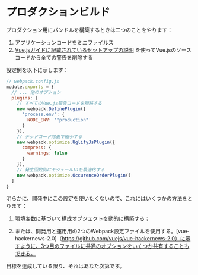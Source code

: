 # プロダクションビルド

プロダクション用にバンドルを構築するときは二つのことをやります：

1. アプリケーションコードをミニファイルス
2. [Vue.jsガイドに記載されているセットアップの説明](https://vuejs.org/guide/deployment.html) を使ってVue.jsのソースコードから全ての警告を削除する

設定例を以下に示します：

``` js
// webpack.config.js
module.exports = {
  // ... 他のオプション
  plugins: [
    // すべてのVue.js警告コードを短絡する
    new webpack.DefinePlugin({
      'process.env': {
        NODE_ENV: '"production"'
      }
    }),
    // デッドコード除去で縮小する
    new webpack.optimize.UglifyJsPlugin({
      compress: {
        warnings: false
      }
    }),
    // 発生回数別にモジュールIDを最適化する
    new webpack.optimize.OccurenceOrderPlugin()
  ]
}
```

明らかに、開発中にこの設定を使いたくないので、これにはいくつかの方法をとります：

1. 環境変数に基づいて構成オブジェクトを動的に構築する；

2. または、開発用と運用用の2つのWebpack設定ファイルを使用する。[vue-hackernews-2.0]（https://github.com/vuejs/vue-hackernews-2.0）に示すように、3つ目のファイルに共通のオプションをいくつか共有することもできる。

目標を達成している限り、それはあなた次第です。
